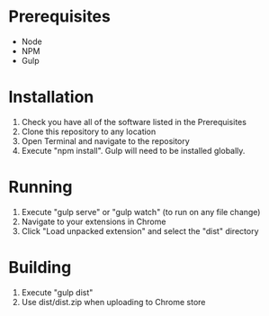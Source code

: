 # Prerequisites

- Node
- NPM
- Gulp

# Installation

1. Check you have all of the software listed in the Prerequisites 
2. Clone this repository to any location
3. Open Terminal and navigate to the repository
4. Execute "npm install". Gulp will need to be installed globally.

# Running 

1. Execute "gulp serve" or "gulp watch" (to run on any file change)
2. Navigate to your extensions in Chrome
3. Click "Load unpacked extension" and select the "dist" directory

# Building

1. Execute "gulp dist"
2. Use dist/dist.zip when uploading to Chrome store